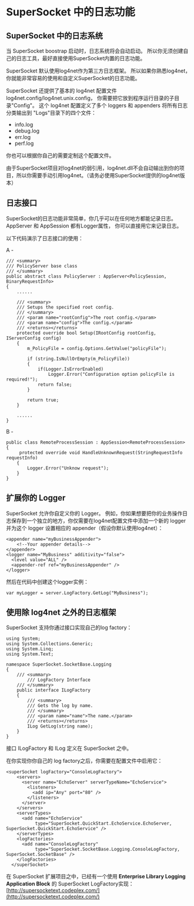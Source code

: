 # SuperSocket 中的日志功能

## SuperSocket 中的日志系统

当 SuperSocket boostrap 启动时，日志系统将会自动启动。 所以你无须创建自己的日志工具，最好直接使用SuperSocket内置的日志功能。

SuperSocket 默认使用log4net作为第三方日志框架。 所以如果你熟悉log4net，你就能非常容易的使用和自定义SuperSocket的日志功能。

SuperSocket 还提供了基本的 log4net 配置文件 log4net.config/log4net.unix.config， 你需要把它放到程序运行目录的子目录"Config"。 这个 log4net 配置定义了多个 loggers 和 appenders 将所有日志分类输出到 "Logs"目录下的四个文件：

* info.log
* debug.log
* err.log
* perf.log

你也可以根据你自己的需要定制这个配置文件。

由于SuperSocket项目对log4net的弱引用，log4net.dll不会自动输出到你的项目，所以你需要手动引用log4net。（请务必使用SuperSocket提供的log4net版本）


## 日志接口

SuperSocket的日志功能非常简单，你几乎可以在任何地方都能记录日志。 AppServer 和 AppSession 都有Logger属性， 你可以直接用它来记录日志。

以下代码演示了日志接口的使用：

A -

    /// <summary>
    /// PolicyServer base class
    /// </summary>
    public abstract class PolicyServer : AppServer<PolicySession, BinaryRequestInfo>
    {
        ......

        /// <summary>
        /// Setups the specified root config.
        /// </summary>
        /// <param name="rootConfig">The root config.</param>
        /// <param name="config">The config.</param>
        /// <returns></returns>
        protected override bool Setup(IRootConfig rootConfig, IServerConfig config)
        {
            m_PolicyFile = config.Options.GetValue("policyFile");

            if (string.IsNullOrEmpty(m_PolicyFile))
            {
                if(Logger.IsErrorEnabled)
                    Logger.Error("Configuration option policyFile is required!");
                return false;
            }

            return true;
        }

        ......
    }

B -

    public class RemoteProcessSession : AppSession<RemoteProcessSession>
    {
         protected override void HandleUnknownRequest(StringRequestInfo requestInfo)
        {
            Logger.Error("Unknow request");
        }
    }

## 扩展你的 Logger
SuperSocket 允许你自定义你的 Logger。 例如，你如果想要把你的业务操作日志保存到一个独立的地方，你仅需要在log4net配置文件中添加一个新的 logger 并为这个 logger 设置相应的 appender（假设你默认使用log4net）：

    <appender name="myBusinessAppender">
        <!--Your appender details-->
    </appender>
    <logger name="MyBusiness" additivity="false">
      <level value="ALL" />
      <appender-ref ref="myBusinessAppender" />
    </logger>


然后在代码中创建这个logger实例：

    var myLogger = server.LogFactory.GetLog("MyBusiness");



## 使用除 log4net 之外的日志框架

SuperSocket 支持你通过接口实现自己的log factory：

    using System;
    using System.Collections.Generic;
    using System.Linq;
    using System.Text;

    namespace SuperSocket.SocketBase.Logging
    {
        /// <summary>
            /// LogFactory Interface
        /// </summary>
        public interface ILogFactory
        {
            /// <summary>
            /// Gets the log by name.
            /// </summary>
            /// <param name="name">The name.</param>
            /// <returns></returns>
            ILog GetLog(string name);
        }
    }

接口 ILogFactory 和 ILog 定义在 SuperSocket 之中。

在你实现你你自己的 log factory之后，你需要在配置文件中启用它：

    <superSocket logFactory="ConsoleLogFactory">
        <servers>
          <server name="EchoServer" serverTypeName="EchoService">
            <listeners>
              <add ip="Any" port="80" />
            </listeners>
          </server>
        </servers>
        <serverTypes>
          <add name="EchoService"
               type="SuperSocket.QuickStart.EchoService.EchoServer, SuperSocket.QuickStart.EchoService" />
        </serverTypes>
        <logFactories>
          <add name="ConsoleLogFactory"
               type="SuperSocket.SocketBase.Logging.ConsoleLogFactory, SuperSocket.SocketBase" />
        </logFactories>
      </superSocket>


在 SuperSocket 扩展项目之中，已经有一个使用 **Enterprise Library Logging Application Block** 的 SuperSocket LogFactory实现：
[http://supersocketext.codeplex.com/](http://supersocketext.codeplex.com/)